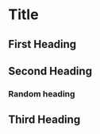 # Title

## First Heading

## Second Heading

### Random heading

## Third Heading

<!-- markdownlint-configure-file {
  "required-headings": {
    "headings": [
      "# Title",
      "## First Heading",
      "## Second Heading",
      "*",
      "## Third Heading"
    ],
    "match_case": true
  }
} -->
